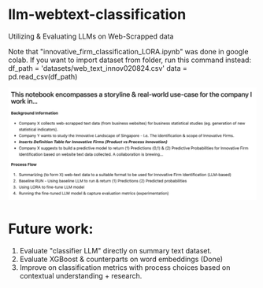 # llm-webtext-classification
Utilizing &amp; Evaluating LLMs on Web-Scrapped data

Note that "innovative_firm_classification_LORA.ipynb" was done in google colab. If you want to import dataset from folder, run this command instead: 
df_path = 'datasets/web_text_innov020824.csv' 
data = pd.read_csv(df_path)

![alt text](https://github.com/jinkett99/llm-webtext-classification/blob/main/images/background.png?raw=true)

# Future work: 
1. Evaluate "classifier LLM" directly on summary text dataset.
2. Evaluate XGBoost & counterparts on word embeddings (Done)
3. Improve on classification metrics with process choices based on contextual understanding + research.
